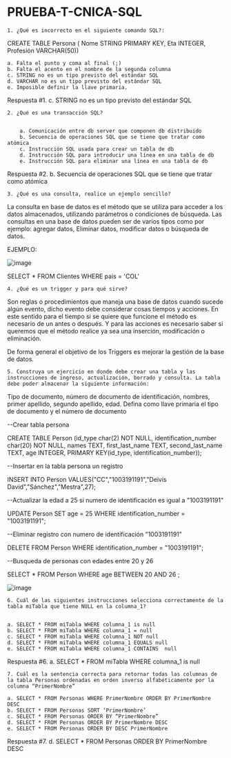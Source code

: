 # PRUEBA-T-CNICA-SQL
    1. ¿Qué es incorrecto en el siguiente comando SQL?:


CREATE TABLE Persona (
Nome STRING PRIMARY KEY,
Eta INTEGER,
Profesión VARCHAR(50))


    a. Falta el punto y coma al final (;)
    b. Falta el acento en el nombre de la segunda columna
    c. STRING no es un tipo previsto del estándar SQL
    d. VARCHAR no es un tipo previsto del estándar SQL
    e. Imposible definir la llave primaria.
    
    
Respuesta #1. c. STRING no es un tipo previsto del estándar SQL
    
    


    2. ¿Qué es una transacción SQL?
    

        a. Comunicación entre db server que componen db distribuido
        b. Secuencia de operaciones SQL que se tiene que tratar como atómica 
        c. Instrucción SQL usada para crear un tabla de db
        d. Instrucción SQL para introducir una línea en una tabla de db
        e. Instrucción SQL para eliminar una línea en una tabla de db
        
 Respuesta #2. b. Secuencia de operaciones SQL que se tiene que tratar como atómica 

    3. ¿Qué es una consulta, realice un ejemplo sencillo?

La consulta en base de datos es el método que se utiliza para acceder a los datos almacenados, utilizando parámetros o condiciones de búsqueda.
Las consultas en una base de datos pueden ser de varios tipos como por ejemplo: agregar datos, Eliminar datos, modificar datos o búsqueda de datos.










EJEMPLO:

![image](https://user-images.githubusercontent.com/61300800/212346697-52b5db61-b664-4739-9614-588925911221.png)


SELECT * FROM Clientes WHERE pais = 'COL'

    4. ¿Qué es un trigger y para qué sirve?

Son reglas o procedimientos que maneja una base de datos cuando sucede algún evento, dicho evento debe considerar cosas tiempos y acciones.
En este sentido para el tiempo si se quiere que funcione el método es necesario de un antes o después.
Y para las acciones es necesario saber si queremos que el método realice ya sea una inserción, modificación o eliminación.

De forma general el objetivo de los Triggers es mejorar la gestión de la base de datos.












    5. Construya un ejercicio en donde debe crear una tabla y las instrucciones de ingreso, actualización, borrado y consulta. La tabla debe poder almacenar la siguiente información:
Tipo de documento, número de documento de identificación, nombres, primer apellido, segundo apellido, edad. Defina como llave primaria el tipo de documento y el número de documento	



--Crear tabla persona 

CREATE TABLE Person (id_type char(2) NOT NULL, identification_number char(20) NOT NULL, names TEXT, first_last_name TEXT, second_last_name TEXT, age INTEGER, PRIMARY KEY(id_type, identification_number));

--Insertar en la tabla persona un registro

INSERT INTO Person VALUES("CC","1003191191","Deivis David","Sánchez","Mestra",27);

--Actualizar la edad a 25 si numero de identificación es igual a "1003191191"

UPDATE Person SET age = 25 WHERE identification_number = "1003191191";

--Eliminar registro con numero de identificación "1003191191"

DELETE FROM Person WHERE identification_number = "1003191191";

--Busqueda de personas con edades entre 20 y 26

SELECT * FROM Person WHERE age BETWEEN 20 AND 26 ;

![image](https://user-images.githubusercontent.com/61300800/212345992-33f92e7d-096e-4fc0-bdda-f979c0d40dd9.png)


    6. Cuál de las siguientes instrucciones selecciona correctamente de la tabla miTabla que tiene NULL en la columna_1?
    

    a. SELECT * FROM miTabla WHERE columna_1 is null
    b. SELECT * FROM miTabla WHERE columna_1 = null
    c. SELECT * FROM miTabla WHERE columna_1 NOT null
    d. SELECT * FROM miTabla WHERE columna_1 EQUALS null
    e. SELECT * FROM miTabla WHERE columna_1 CONTAINS  null
    
 Respuesta #6. a. SELECT * FROM miTabla WHERE columna_1 is null
    
    

    7. Cuál es la sentencia correcta para retornar todas las columnas de la tabla Personas ordenadas en orden inverso alfabéticamente por la columna “PrimerNombre”

    a. SELECT * FROM Personas WHERE PrimerNombre ORDER BY PrimerNombre DESC
    b. SELECT * FROM Personas SORT ‘PrimerNombre’
    c. SELECT * FROM Personas ORDER BY “PrimerNombre”
    d. SELECT * FROM Personas ORDER BY PrimerNombre DESC
    e. SELECT * FROM Personas ORDER BY DESC PrimerNombre
    
 Respuesta #7. d. SELECT * FROM Personas ORDER BY PrimerNombre DESC














   

